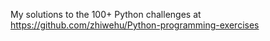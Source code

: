 My solutions to the 100+ Python challenges at https://github.com/zhiwehu/Python-programming-exercises

